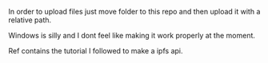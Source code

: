 In order to upload files just move folder to this repo and then upload it with a relative path.

Windows is silly and I dont feel like making it work properly at the moment.

Ref contains the tutorial I followed to make a ipfs api.